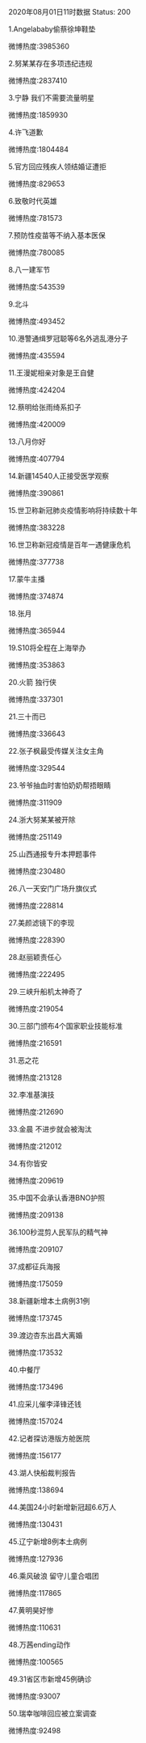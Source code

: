 2020年08月01日11时数据
Status: 200

1.Angelababy偷蔡徐坤鞋垫

微博热度:3985360

2.努某某存在多项违纪违规

微博热度:2837410

3.宁静 我们不需要流量明星

微博热度:1859930

4.许飞道歉

微博热度:1804484

5.官方回应残疾人领结婚证遭拒

微博热度:829653

6.致敬时代英雄

微博热度:781573

7.预防性疫苗等不纳入基本医保

微博热度:780085

8.八一建军节

微博热度:543539

9.北斗

微博热度:493452

10.港警通缉罗冠聪等6名外逃乱港分子

微博热度:435594

11.王漫妮相亲对象是王自健

微博热度:424204

12.蔡明给张雨绮系扣子

微博热度:420009

13.八月你好

微博热度:407794

14.新疆14540人正接受医学观察

微博热度:390861

15.世卫称新冠肺炎疫情影响将持续数十年

微博热度:383228

16.世卫称新冠疫情是百年一遇健康危机

微博热度:377738

17.蒙牛主播

微博热度:374874

18.张月

微博热度:365944

19.S10将全程在上海举办

微博热度:353863

20.火箭 独行侠

微博热度:337301

21.三十而已

微博热度:336643

22.张子枫最受传媒关注女主角

微博热度:329544

23.爷爷抽血时害怕奶奶帮捂眼睛

微博热度:311909

24.浙大努某某被开除

微博热度:251149

25.山西通报专升本押题事件

微博热度:230480

26.八一天安门广场升旗仪式

微博热度:228814

27.美颜滤镜下的李现

微博热度:228390

28.赵丽颖责任心

微博热度:222495

29.三峡升船机太神奇了

微博热度:219054

30.三部门颁布4个国家职业技能标准

微博热度:216591

31.恶之花

微博热度:213128

32.李准基演技

微博热度:212690

33.金晨 不进步就会被淘汰

微博热度:212012

34.有你皆安

微博热度:209619

35.中国不会承认香港BNO护照

微博热度:209138

36.100秒混剪人民军队的精气神

微博热度:209107

37.成都征兵海报

微博热度:175059

38.新疆新增本土病例31例

微博热度:173745

39.渡边杏东出昌大离婚

微博热度:173532

40.中餐厅

微博热度:173496

41.应采儿催李泽锋还钱

微博热度:157024

42.记者探访港版方舱医院

微博热度:156177

43.湖人快船裁判报告

微博热度:138694

44.美国24小时新增新冠超6.6万人

微博热度:130431

45.辽宁新增8例本土病例

微博热度:127936

46.乘风破浪 留守儿童合唱团

微博热度:117865

47.黄明昊好惨

微博热度:110631

48.万茜ending动作

微博热度:100565

49.31省区市新增45例确诊

微博热度:93007

50.瑞幸咖啡回应被立案调查

微博热度:92498

